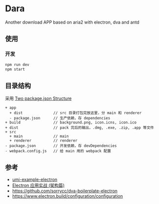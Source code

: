 # Dara

Another download APP based on aria2 with electron, dva and antd




## 使用

### 开发

```bash
npm run dev
npm start
```

## 目录结构

采用 [Two package.json Structure](https://www.electron.build/tutorials/two-package-structure)

```
+ app
  + dist              // src 目录打包完放这里，分 main 和 renderer
  - package.json      // 生产依赖，存 dependencies
+ build               // background.png, icon.icns, icon.ico
+ dist                // pack 完后的输出，.dmg, .exe, .zip, .app 等文件
+ src
  + main              // main
  + renderer          // renderer
- package.json        // 开发依赖，存 devDependencies
- webpack.config.js   // 给 main 用的 webpack 配置
```


## 参考

* [umi-example-electron
](https://github.com/umijs/umi-example-electron)
* [Electron 应用实战 (架构篇)](https://github.com/sorrycc/blog/issues/13)
* https://github.com/sorrycc/dva-boilerplate-electron
* https://www.electron.build/configuration/configuration
